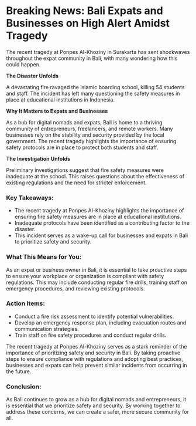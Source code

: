 # **Breaking News: Bali Expats and Businesses on High Alert Amidst Tragedy**

The recent tragedy at Ponpes Al-Khoziny in Surakarta has sent shockwaves throughout the expat community in Bali, with many wondering how this could happen.

**The Disaster Unfolds**

A devastating fire ravaged the Islamic boarding school, killing 54 students and staff. The incident has left many questioning the safety measures in place at educational institutions in Indonesia.

**Why It Matters to Expats and Businesses**

As a hub for digital nomads and expats, Bali is home to a thriving community of entrepreneurs, freelancers, and remote workers. Many businesses rely on the stability and security provided by the local government. The recent tragedy highlights the importance of ensuring safety protocols are in place to protect both students and staff.

**The Investigation Unfolds**

Preliminary investigations suggest that fire safety measures were inadequate at the school. This raises questions about the effectiveness of existing regulations and the need for stricter enforcement.

### **Key Takeaways:**

*   The recent tragedy at Ponpes Al-Khoziny highlights the importance of ensuring fire safety measures are in place at educational institutions.
*   Inadequate protocols have been identified as a contributing factor to the disaster.
*   This incident serves as a wake-up call for businesses and expats in Bali to prioritize safety and security.

### **What This Means for You:**

As an expat or business owner in Bali, it is essential to take proactive steps to ensure your workplace or organization is compliant with safety regulations. This may include conducting regular fire drills, training staff on emergency procedures, and reviewing existing protocols.

### **Action Items:**

*   Conduct a fire risk assessment to identify potential vulnerabilities.
*   Develop an emergency response plan, including evacuation routes and communication strategies.
*   Train staff on fire safety procedures and conduct regular drills.

The recent tragedy at Ponpes Al-Khoziny serves as a stark reminder of the importance of prioritizing safety and security in Bali. By taking proactive steps to ensure compliance with regulations and adopting best practices, businesses and expats can help prevent similar incidents from occurring in the future.

### **Conclusion:**

As Bali continues to grow as a hub for digital nomads and entrepreneurs, it is essential that we prioritize safety and security. By working together to address these concerns, we can create a safer, more secure community for all.